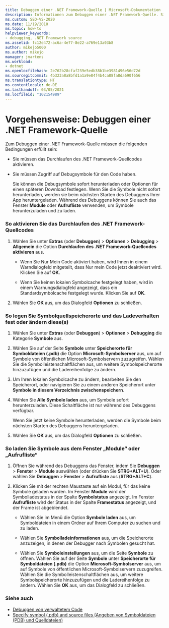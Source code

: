 ```yaml
---
title: Debuggen einer .NET Framework-Quelle | Microsoft-Dokumentation
description: Informationen zum Debuggen einer .NET Framework-Quelle. Sie müssen eine entsprechende Konfiguration vornehmen und Debugsymbole herunterladen.
ms.custom: SEO-VS-2020
ms.date: 11/19/2018
ms.topic: how-to
helpviewer_keywords:
- debugging, .NET Framework source
ms.assetid: fc12e472-ac6a-4e77-8e22-a769e13a03b8
author: mikejo5000
ms.author: mikejo
manager: jmartens
ms.workload:
- dotnet
ms.openlocfilehash: 2e762b28cfaf239e5edb38b1be3981496e56d72d
ms.sourcegitcommit: 4b323a8a8bfd1a1a9e84f4b4ca88fa8da690f656
ms.translationtype: HT
ms.contentlocale: de-DE
ms.lasthandoff: 03/05/2021
ms.locfileid: "102154989"
---
```

# <a name="how-to-debug-net-framework-source"></a>Vorgehensweise: Debuggen einer .NET Framework-Quelle

Zum Debuggen einer .NET Framework-Quelle müssen die folgenden Bedingungen erfüllt sein:

- Sie müssen das Durchlaufen des .NET Framework-Quellcodes aktivieren.

- Sie müssen Zugriff auf Debugsymbole für den Code haben.

  Sie können die Debugsymbole sofort herunterladen oder Optionen für einen späteren Download festlegen. Wenn Sie die Symbole nicht sofort herunterladen, werden sie beim nächsten Starten des Debuggens Ihrer App heruntergeladen. Während des Debuggens können Sie auch das Fenster **Module** oder **Aufrufliste** verwenden, um Symbole herunterzuladen und zu laden.

### <a name="to-enable-stepping-into-net-framework-source"></a>So aktivieren Sie das Durchlaufen des .NET Framework-Quellcodes

1. Wählen Sie unter **Extras** (oder **Debuggen**) > **Optionen** > **Debugging** > **Allgemein** die Option **Durchlaufen des .NET Framework-Quellcodes aktivieren** aus.

   - Wenn Sie Nur Mein Code aktiviert haben, wird Ihnen in einem Warndialogfeld mitgeteilt, dass Nur mein Code jetzt deaktiviert wird. Klicken Sie auf **OK**.

   - Wenn Sie keinen lokalen Symbolcache festgelegt haben, wird in einem Warnungsdialogfeld angezeigt, dass ein Standardsymbolcache festgelegt wurde. Klicken Sie auf **OK**.

1. Wählen Sie **OK** aus, um das Dialogfeld **Optionen** zu schließen.

### <a name="to-set-or-change-symbol-source-locations-and-loading-behavior"></a>So legen Sie Symbolquellspeicherorte und das Ladeverhalten fest oder ändern diese(s)

1. Wählen Sie unter **Extras** (oder **Debuggen**) > **Optionen** > **Debugging** die Kategorie **Symbole** aus.

1. Wählen Sie auf der Seite **Symbole** unter **Speicherorte für Symboldateien (.pdb)** die Option **Microsoft-Symbolserver** aus, um auf Symbole von öffentlichen Microsoft-Symbolservern zuzugreifen. Wählen Sie die Symbolleistenschaltflächen aus, um weitere Symbolspeicherorte hinzuzufügen und die Ladereihenfolge zu ändern.

1. Um Ihren lokalen Symbolcache zu ändern, bearbeiten Sie den Speicherort, oder navigieren Sie zu einem anderen Speicherort unter **Symbole in diesem Verzeichnis zwischenspeichern**.

1. Wählen Sie **Alle Symbole laden** aus, um Symbole sofort herunterzuladen. Diese Schaltfläche ist nur während des Debuggens verfügbar.

   Wenn Sie jetzt keine Symbole herunterladen, werden die Symbole beim nächsten Starten des Debuggens heruntergeladen.

1. Wählen Sie **OK** aus, um das Dialogfeld **Optionen** zu schließen.

### <a name="to-load-symbols-from-the-modules-or-call-stack-windows"></a>So laden Sie Symbole aus dem Fenster „Module“ oder „Aufrufliste“

1. Öffnen Sie während des Debuggens das Fenster, indem Sie **Debuggen** > **Fenster** > **Module** auswählen (oder drücken Sie **STRG+ALT+U**). Oder wählen Sie **Debuggen** > **Fenster** > **Aufrufliste** aus (**STRG+ALT+C**).

1. Klicken Sie mit der rechten Maustaste auf ein Modul, für das keine Symbole geladen wurden. Im Fenster **Module** wird der Symbolladestatus in der Spalte **Symbolstatus** angezeigt. Im Fenster **Aufrufliste** wird der Status in der Spalte **Framestatus** angezeigt, und der Frame ist abgeblendet.

   - Wählen Sie im Menü die Option **Symbole laden** aus, um Symboldateien in einem Ordner auf Ihrem Computer zu suchen und zu laden.

   - Wählen Sie **Symbolladeinformationen** aus, um die Speicherorte anzuzeigen, in denen der Debugger nach Symbolen gesucht hat.

   - Wählen Sie **Symboleinstellungen** aus, um die Seite **Symbole** zu öffnen. Wählen Sie auf der Seite **Symbole** unter **Speicherorte für Symboldateien (.pdb)** die Option **Microsoft-Symbolserver** aus, um auf Symbole von öffentlichen Microsoft-Symbolservern zuzugreifen. Wählen Sie die Symbolleistenschaltflächen aus, um weitere Symbolspeicherorte hinzuzufügen und die Ladereihenfolge zu ändern. Wählen Sie **OK** aus, um das Dialogfeld zu schließen.

### <a name="see-also"></a>Siehe auch
- [Debuggen von verwaltetem Code](../debugger/debugging-managed-code.md)
- [Specify symbol (.pdb) and source files (Angeben von Symboldateien (PDB) und Quelldateien)](../debugger/specify-symbol-dot-pdb-and-source-files-in-the-visual-studio-debugger.md)

